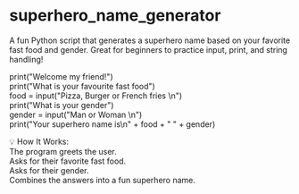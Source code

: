 # superhero_name_generator
A fun Python script that generates a superhero name based on your favorite fast food and gender. Great for beginners to practice input, print, and string handling!

print("Welcome my friend!")  
print("What is your favourite fast food")  
food = input("Pizza, Burger or French fries \n")  
print("What is your gender")  
gender = input("Man or Woman \n")  
print("Your superhero name is\n" + food + " " +  gender) 


💡 How It Works:  
The program greets the user.  
Asks for their favorite fast food.  
Asks for their gender.  
Combines the answers into a fun superhero name.  
